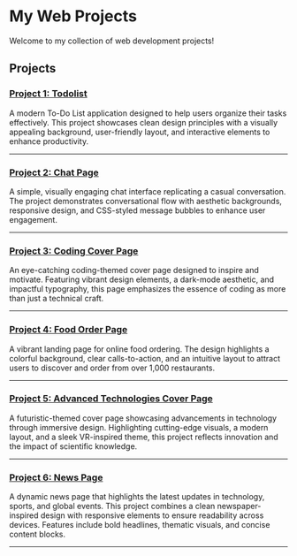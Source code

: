 # My Web Projects

Welcome to my collection of web development projects!

## Projects

### [Project 1: Todolist](https://balamurugan2004m.github.io/Static-Website-for-mobile/Todolist/)
A modern To-Do List application designed to help users organize their tasks effectively. This project showcases clean design principles with a visually appealing background, user-friendly layout, and interactive elements to enhance productivity.

---

### [Project 2: Chat Page](https://balamurugan2004m.github.io/Static-Website-for-mobile/Chat-Page/)
A simple, visually engaging chat interface replicating a casual conversation. The project demonstrates conversational flow with aesthetic backgrounds, responsive design, and CSS-styled message bubbles to enhance user engagement.

---

### [Project 3: Coding Cover Page](https://balamurugan2004m.github.io/Static-Website-for-mobile/Coding-Cover-Page/)
An eye-catching coding-themed cover page designed to inspire and motivate. Featuring vibrant design elements, a dark-mode aesthetic, and impactful typography, this page emphasizes the essence of coding as more than just a technical craft.

---

### [Project 4: Food Order Page](https://balamurugan2004m.github.io/Static-Website-for-mobile/Food-Order-Page/)
A vibrant landing page for online food ordering. The design highlights a colorful background, clear calls-to-action, and an intuitive layout to attract users to discover and order from over 1,000 restaurants.

---

### [Project 5: Advanced Technologies Cover Page](https://balamurugan2004m.github.io/Static-Website-for-mobile/Advanced-Technologies-Cover-Page/)
A futuristic-themed cover page showcasing advancements in technology through immersive design. Highlighting cutting-edge visuals, a modern layout, and a sleek VR-inspired theme, this project reflects innovation and the impact of scientific knowledge.


---

### [Project 6: News Page](https://balamurugan2004m.github.io/Static-Website-for-mobile/News-Page/)
A dynamic news page that highlights the latest updates in technology, sports, and global events. This project combines a clean newspaper-inspired design with responsive elements to ensure readability across devices. Features include bold headlines, thematic visuals, and concise content blocks.

---





